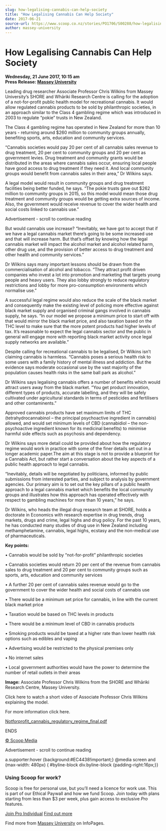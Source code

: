 ```yaml
---
slug: how-legalising-cannabis-can-help-society
title: "How Legalising Cannabis Can Help Society"
date: 2017-06-21
source-url: https://www.scoop.co.nz/stories/PO1706/S00288/how-legalising-cannabis-can-help-society.htm
author: massey-university
---
```

How Legalising Cannabis Can Help Society
========================================

**Wednesday, 21 June 2017, 10:15 am**  
**Press Release: [Massey University](https://info.scoop.co.nz/Massey_University)**

Leading drug researcher Associate Professor Chris Wilkins from Massey University’s SHORE and Whāriki Research Centre is calling for the adoption of a not-for-profit public health model for recreational cannabis. It would allow regulated cannabis products to be sold by philanthropic societies, in an approach similar to the Class 4 gambling regime which was introduced in 2003 to regulate “pokie” trusts in New Zealand.

The Class 4 gambling regime has operated in New Zealand for more than 10 years - returning around $260 million to community groups annually, benefiting sports, arts, education and community services.

“Cannabis societies would pay 20 per cent of all cannabis sales revenue to drug treatment, 20 per cent to community groups and 20 per cent as government levies. Drug treatment and community grants would be distributed in the areas where cannabis sales occur, ensuring local people have good access to drug treatment if they need it. And local community groups would benefit from cannabis sales in their area,” Dr Wilkins says.

A legal model would result in community groups and drug treatment facilities being better funded, he says. “The pokie trusts gave out $262 million to community groups in 2015, so this model would mean those drug treatment and community groups would be getting extra sources of income. Also, the government would receive revenue to cover the wider health and social costs linked to cannabis use.”

Advertisement - scroll to continue reading





But would cannabis use increase? “Inevitably, we have got to accept that if we have a legal cannabis market there’s going to be some increased use and that will increase harm. But that’s offset by knowing how the legal cannabis market will impact the alcohol market and alcohol related harm, other drug use, and the provision of better access to drug treatment and other health and community services.”

Dr Wilkins says many important lessons should be drawn from the commercialisation of alcohol and tobacco. “They attract profit driven companies who invest a lot into promotion and marketing that targets young people and heavy users. They also lobby strongly to reduce regulatory restrictions and lobby for more pro-consumption environments which normalise use.”

A successful legal regime would also reduce the scale of the black market and consequently make the existing level of policing more effective against black market supply and organised criminal gangs involved in cannabis supply, he says. “In our model we propose a minimum price to start off with that would mirror the black market price, and also taxation based on the THC level to make sure that the more potent products had higher levels of tax. It’s reasonable to expect the legal cannabis sector and the public in general will engage more with reporting black market activity once legal supply networks are available.”

Despite calling for recreational cannabis to be legalised, Dr Wilkins isn’t claiming cannabis is harmless. “Cannabis poses a serious health risk to some users with a family history of mental illness and addiction. But the evidence says moderate occasional use by the vast majority of the population causes health risks in the same ball park as alcohol.”

Dr Wilkins says legalising cannabis offers a number of benefits which would attract users away from the black market. “You get product innovation, different types of products, accurate labelling, and they will be safely cultivated under agricultural standards in terms of pesticides and fertilisers and other contaminents.”

Approved cannabis products have set maximum limits of THC (tetrahydrocannabinol – the principal psychoactive ingredient in cannabis) allowed, and would set minimum levels of CBD (cannabidiol – the non-psychoactive ingredient known for its medicinal benefits) to minimise harmful side effects such as psychosis and dependency.

Dr Wilkins says more detail could be provided about how the regulatory regime would work in practice with some of the finer details set out in a longer academic paper.The aim at this stage is not to provide a blueprint for a Cannabis Act, but rather start a conversation about the key aspects of a public health approach to legal cannabis.

“Inevitably, details will be negotiated by politicians, informed by public submissions from interested parties, and subject to analysis by government agencies. Our primary aim is to set out the key pillars of a public health approach to a legal cannabis market which benefits the local community groups and illustrates how this approach has operated effectively with respect to gambling machines for more than 10 years,” he says.

Dr Wilkins, who heads the illegal drug research team at SHORE, holds a doctorate in Economics with research expertise in drug trends, drug markets, drugs and crime, legal highs and drug policy. For the past 10 years, he has conducted many studies of drug use in New Zealand including methamphetamine, cannabis, legal highs, ecstasy and the non-medical use of pharmaceuticals.

**Key points:**

• Cannabis would be sold by “not-for-profit” philanthropic societies

• Cannabis societies would return 20 per cent of the revenue from cannabis sales to drug treatment and 20 per cent to community groups such as sports, arts, education and community services

• A further 20 per cent of cannabis sales revenue would go to the government to cover the wider health and social costs of cannabis use

• There would be a minimum set price for cannabis, in line with the current black market price

• Taxation would be based on THC levels in products

• There would be a minimum level of CBD in cannabis products

• Smoking products would be taxed at a higher rate than lower health risk options such as edibles and vaping

• Advertising would be restricted to the physical premises only

• No internet sales

• Local government authorities would have the power to determine the number of retail outlets in their areas

**Image:** Associate Professor Chris Wilkins from the SHORE and Whāriki Research Centre, Massey University.

Click here to watch a short video of Associate Professor Chris Wilkins explaining the model.

For more information click here.

[Notforprofit\_cannabis\_regulatory\_regime\_final.pdf](http://img.scoop.co.nz/media/pdfs/1706/Notforprofit_cannabis_regulatory_regime_final.pdf)

  
ENDS

  

[© Scoop Media](http://www.scoop.co.nz/about/terms.html)  

Advertisement - scroll to continue reading



a.supporter:hover {background:#EC4438!important;} @media screen and (max-width: 480px) { #byline-block div.byline-block {padding-right:16px;}}

### Using Scoop for work?

Scoop is free for personal use, but you’ll need a licence for work use. This is part of our Ethical Paywall and how we fund Scoop. Join today with plans starting from less than $3 per week, plus gain access to exclusive _Pro_ features.  
  
[Join Pro Individual](https://pro.scoop.co.nz/Individual/?from=ProIn24) [Find out more](https://pro.scoop.co.nz/using-scoop-for-work/?from=ProIn24)

Find more from [Massey University](https://info.scoop.co.nz/Massey_University) on InfoPages.
